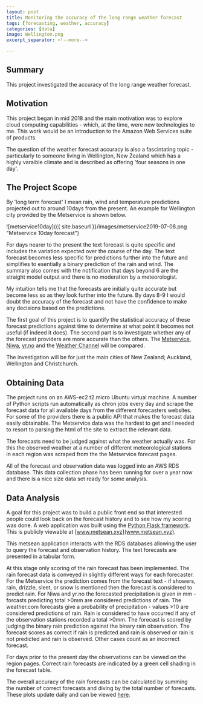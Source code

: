 ```yaml
---
layout: post
title: Monitoring the accuracy of the long range weather forecast
tags: [forecasting, weather, accuracy]
categories: [data]
image: Wellington.png
excerpt_separator: <!--more-->

---
```


## Summary

This project investigated the accuracy of the long range weather forecast. <!--more-->

## Motivation

This project began in mid 2018 and the main motivation was to explore cloud computing capabilities - which, at the time, were new technologies to me. This work would be an introduction to the Amazon Web Services suite of products.

The question of the weather forecast accuracy is also a fascintating topic - particularly to someone living in Wellington, New Zealand which has a highly varaible climate and is described as offering 'four seasons in one day'. 

## The Project Scope

By 'long term forecast' I mean rain, wind and temperature predictions projected out to around 10days from the present. An example for Wellington city provided by the Metservice is shown below.

![metservice10day]({{ site.baseurl }}/images/metservice2019-07-08.png "Metservice 10day forecast")

For days nearer to the present the text forecast is quite specific and includes the variation expected over the course of the day. The text forecast becomes less specific for predictions further into the future and simplifies to esentially a binary prediction of the rain and wind. The summary also comes with the notification that days beyond 6 are the straight model output and there is no moderation by a meteorologist. 

My intuition tells me that the forecasts are initially quite accurate but become less so as they look further into the future. By days 8-9 I would doubt the accuracy of the forecast and not have the confidence to make any decisions based on the predictions.

The first goal of this project is to quantify the statistical accuracy of these forecast predictions against time to determine at what point it becomes not useful (if indeed it does). The second part is to investigate whether any of the forecast providers are more accurate than the others. The [Metservice](www.metservice.co.nz), [Niwa](https://weather.niwa.co.nz/), [yr.no](www.yr.no) and the [Weather Channel](https://weather.com/) will be compared. 

The investigation will be for just the main cities of New Zealand; Auckland, Wellington and Christchurch.

## Obtaining Data

The project runs on an AWS-ec2 t2.micro Ubuntu virtual machine. A number of Python scripts run automatically as chron jobs every day and scrape the forecast data for all available days from the different forecasters websites. For some of the providers there is a public API that makes the forecast data easily obtainable. The Metservice data was the hardest to get and I needed to resort to parsing the html of the site to extract the relevant data.

The forecasts need to be judged against what the weather actually was. For this the observed weather at a number of different meteorological stations in each region was scraped from the the Metservice forecast pages.

All of the forecast and observation data was logged into an AWS RDS database. This data collection phase has been running for over a year now and there is a nice size data set ready for some analysis.

## Data Analysis

A goal for this project was to build a public front end so that interested people could look back on the forecast history and to see how my scoring was done. A web application was built using the [Python Flask framework](http://flask.pocoo.org/). This is publicly viewable at [www.metsean.xyz](www.metsean.xyz).

This metsean application interacts with the RDS databases allowing the user to query the forecast and observation history. The text forecasts are presented in a tabular form.

At this stage only scoring of the rain forecast has been implemented. The rain forecast data is conveyed in slightly different ways for each forecaster. For the Metservice the prediction comes from the forecast text - if showers, rain, drizzle, sleet, or snow is mentioned then the forecast is considered to predict rain. For Niwa and yr.no the forecasted precipitation is given in mm - forcasts predicting total >0mm are considered predictions of rain. The weather.com forecasts give a probability of precipitation - values >10 are considered predictions of rain. Rain is considered to have occurred if any of the observation stations recorded a total >0mm. The forecast is scored by judging the binary rain prediction against the binary rain observation. The forecast scores as correct if rain is predicted and rain is observed or rain is not predicted and rain is observed. Other cases count as an incorrect forecast.

For days prior to the present day the observations can be viewed on the region pages. Correct rain forecasts are indicated by a green cell shading in the forecast table.

The overall accuracy of the rain forecasts can be calculated by summing the number of correct forecasts and diving by the total number of forecasts. These plots update daily and can be viewed [here](http://www.metsean.xyz/analysis-wellington).

